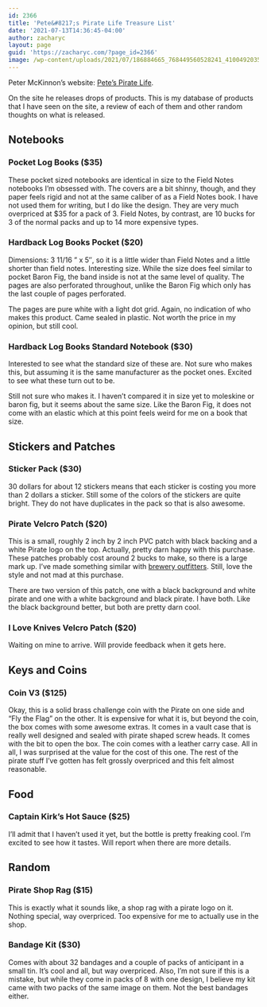 ```yaml
---
id: 2366
title: 'Pete&#8217;s Pirate Life Treasure List'
date: '2021-07-13T14:36:45-04:00'
author: zacharyc
layout: page
guid: 'https://zacharyc.com/?page_id=2366'
image: /wp-content/uploads/2021/07/186884665_768449560528241_410049203508408936_n-640x430.jpg
---
```


Peter McKinnon’s website: [Pete’s Pirate Life](https://petespiratelife.com/password).

On the site he releases drops of products. This is my database of products that I have seen on the site, a review of each of them and other random thoughts on what is released.

## Notebooks

### Pocket Log Books ($35)

These pocket sized notebooks are identical in size to the Field Notes notebooks I’m obsessed with. The covers are a bit shinny, though, and they paper feels rigid and not at the same caliber of as a Field Notes book. I have not used them for writing, but I do like the design. They are very much overpriced at $35 for a pack of 3. Field Notes, by contrast, are 10 bucks for 3 of the normal packs and up to 14 more expensive types.

### Hardback Log Books Pocket ($20)

Dimensions: 3 11/16 ” x 5″, so it is a little wider than Field Notes and a little shorter than field notes. Interesting size. While the size does feel similar to pocket Baron Fig, the band inside is not at the same level of quality. The pages are also perforated throughout, unlike the Baron Fig which only has the last couple of pages perforated.

The pages are pure white with a light dot grid. Again, no indication of who makes this product. Came sealed in plastic. Not worth the price in my opinion, but still cool.

### Hardback Log Books Standard Notebook ($30)

Interested to see what the standard size of these are. Not sure who makes this, but assuming it is the same manufacturer as the pocket ones. Excited to see what these turn out to be.

Still not sure who makes it. I haven’t compared it in size yet to moleskine or baron fig, but it seems about the same size. Like the Baron Fig, it does not come with an elastic which at this point feels weird for me on a book that size.

## Stickers and Patches

### Sticker Pack ($30)

30 dollars for about 12 stickers means that each sticker is costing you more than 2 dollars a sticker. Still some of the colors of the stickers are quite bright. They do not have duplicates in the pack so that is also awesome.

### Pirate Velcro Patch ($20)

This is a small, roughly 2 inch by 2 inch PVC patch with black backing and a white Pirate logo on the top. Actually, pretty darn happy with this purchase. These patches probably cost around 2 bucks to make, so there is a large mark up. I’ve made something similar with [brewery outfitters](https://www.breweryoutfitters.com). Still, love the style and not mad at this purchase.

There are two version of this patch, one with a black background and white pirate and one with a white background and black pirate. I have both. Like the black background better, but both are pretty darn cool.

### I Love Knives Velcro Patch ($20)

Waiting on mine to arrive. Will provide feedback when it gets here.

## Keys and Coins

### Coin V3 ($125)

Okay, this is a solid brass challenge coin with the Pirate on one side and “Fly the Flag” on the other. It is expensive for what it is, but beyond the coin, the box comes with some awesome extras. It comes in a vault case that is really well designed and sealed with pirate shaped screw heads. It comes with the bit to open the box. The coin comes with a leather carry case. All in all, I was surprised at the value for the cost of this one. The rest of the pirate stuff I’ve gotten has felt grossly overpriced and this felt almost reasonable.

## Food

### Captain Kirk’s Hot Sauce ($25)

I’ll admit that I haven’t used it yet, but the bottle is pretty freaking cool. I’m excited to see how it tastes. Will report when there are more details.

## Random

### Pirate Shop Rag ($15)

This is exactly what it sounds like, a shop rag with a pirate logo on it. Nothing special, way overpriced. Too expensive for me to actually use in the shop.

### Bandage Kit ($30)

Comes with about 32 bandages and a couple of packs of anticipant in a small tin. It’s cool and all, but way overpriced. Also, I’m not sure if this is a mistake, but while they come in packs of 8 with one design, I believe my kit came with two packs of the same image on them. Not the best bandages either.